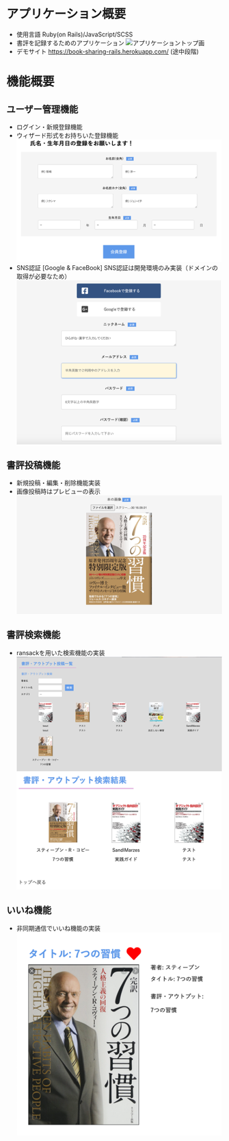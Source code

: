 # アプリケーション概要
- 使用言語
Ruby(on Rails)/JavaScript/SCSS
- 書評を記録するためのアプリケーション
![アプリケーショントップ画](app/assets/images/top.png)
- デモサイト
https://book-sharing-rails.herokuapp.com/
(途中段階)

# 機能概要
## ユーザー管理機能
- ログイン・新規登録機能
- ウィザード形式をお持ちいた登録機能
![ウィザード形式](app/assets/images/wizard.png)
- SNS認証 [Google & FaceBook]
SNS認証は開発環境のみ実装（ドメインの取得が必要なため）
![SNS認証](app/assets/images/sns.png)

## 書評投稿機能
- 新規投稿・編集・削除機能実装
- 画像投稿時はプレビューの表示
![プレビュー画像](app/assets/images/preview.png)

## 書評検索機能
- ransackを用いた検索機能の実装
![検索機能の実装](app/assets/images/search.png)
![検索機能の実装](app/assets/images/ransack.png)

## いいね機能
- 非同期通信でいいね機能の実装
![検索機能の実装](app/assets/images/iine.png)





